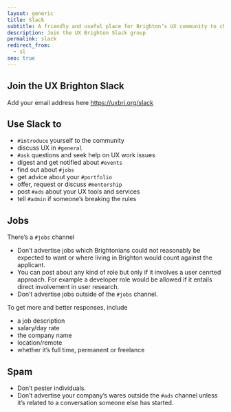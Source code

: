 ```yaml
---
layout: generic
title: Slack
subtitle: A friendly and useful place for Brighton’s UX community to chat
description: Join the UX Brighton Slack group
permalink: slack
redirect_from:
  - sl
seo: true
---
```

## Join the UX Brighton Slack

Add your email address here <https://uxbri.org/slack>

## Use Slack to

* `#introduce` yourself to the community
* discuss UX in `#general`
* `#ask` questions and seek help on UX work issues
* digest and get notified about `#events`
* find out about `#jobs`
* get advice about your `#portfolio`
* offer, request or discuss `#mentorship`
* post `#ads` about your UX tools and services
* tell `#admin` if someone’s breaking the rules

## Jobs

There’s a `#jobs` channel

* Don’t advertise jobs which Brightonians could not reasonably be expected to want or where living in Brighton would count against the applicant.
* You can post about any kind of role but only if it involves a user cenrted approach. For example a developer role would be allowed if it entails direct involvement in user research.
* Don’t advertise jobs outside of the `#jobs` channel.

To get more and better responses, include

* a job description
* salary/day rate
* the company name
* location/remote
* whether it’s full time, permanent or freelance

## Spam

* Don’t pester individuals.
* Don’t advertise your company’s wares outside the `#ads` channel unless it’s related to a conversation someone else has started.